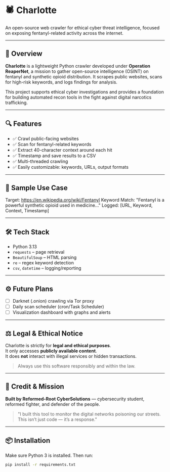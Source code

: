 # 🕷️ Charlotte

An open-source web crawler for ethical cyber threat intelligence, focused on exposing fentanyl-related activity across the internet.

---

## 🧠 Overview

**Charlotte** is a lightweight Python crawler developed under **Operation ReaperNet**, a mission to gather open-source intelligence (OSINT) on fentanyl and synthetic opioid distribution. It scrapes public websites, scans for high-risk keywords, and logs findings for analysis.

This project supports ethical cyber investigations and provides a foundation for building automated recon tools in the fight against digital narcotics trafficking.

---

## 🔍 Features

- ✅ Crawl public-facing websites  
- ✅ Scan for fentanyl-related keywords  
- ✅ Extract 40-character context around each hit  
- ✅ Timestamp and save results to a CSV
- ✅ Multi-threaded crawling
- ✅ Easily customizable: keywords, URLs, output formats  

---

## 🧪 Sample Use Case
Target: https://en.wikipedia.org/wiki/Fentanyl
Keyword Match: "Fentanyl is a powerful synthetic opioid used in medicine..."
Logged: [URL, Keyword, Context, Timestamp]



---

## 🛠️ Tech Stack

- Python 3.13  
- `requests` – page retrieval  
- `BeautifulSoup` – HTML parsing  
- `re` – regex keyword detection  
- `csv`, `datetime` – logging/reporting  

---

## ⚙️ Future Plans

- [ ] Darknet (.onion) crawling via Tor proxy    
- [ ] Daily scan scheduler (cron/Task Scheduler)  
- [ ] Visualization dashboard with graphs and alerts  

---

## ⚖️ Legal & Ethical Notice

Charlotte is strictly for **legal and ethical purposes**.  
It only accesses **publicly available content**.  
It does **not** interact with illegal services or hidden transactions.

> Always use this software responsibly and within the law.

---

## 🙏 Credit & Mission

**Built by Reformed-Root CyberSolutions** — cybersecurity student, reformed fighter, and defender of the people.

> "I built this tool to monitor the digital networks poisoning our streets.  
> This isn’t just code — it’s a response."

---

## 📦 Installation

Make sure Python 3 is installed. Then run:

```bash
pip install -r requirements.txt
```


